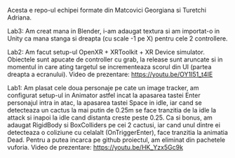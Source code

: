 Acesta e repo-ul echipei formate din Matcovici Georgiana si Turetchi Adriana.


Lab3: Am creat mana in Blender, i-am adaugat textura si am importat-o in Unity ca mana stanga si dreapta (cu scale -1 pe X) pentru cele 2 controllere.

Lab2:
Am facut setup-ul OpenXR + XRToolkit + XR Device simulator.
Obiectele sunt apucate de controller cu grab, la release sunt aruncate si in momentul in care ating targetul se incrementeaza scorul din UI (partea dreapta a ecranului).
Video de prezentare: https://youtu.be/OY1I51_t4IE

Lab1:
Am plasat cele doua personaje pe cate un image tracker, am configurat setup-ul in Animator astfel incat la apasarea tastei Enter personajul intra in atac, la apasarea tastei Space in idle, iar cand se detecteaza un cactus la mai putin de 0.25m se face tranzitia de la idle la attack si inapoi la idle cand distanta creste peste 0.25.
Ca si bonus, am adaugat RigidBody si BoxColliders pe cei 2 cactusi, iar cand unul dintre ei detecteaza o coliziune cu celalalt (OnTriggerEnter), face tranzitia la animatia Dead.
Pentru a putea incarca pe github proiectul, am eliminat din pachetele vuforia.
Video de prezentare: https://youtu.be/HK_Yzx5Gc9k
